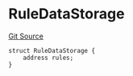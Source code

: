 # RuleDataStorage
[Git Source](https://github.com/thrackle-io/tron/blob/effe36d0b962730eb7c7e200cfcfde3ca3773db8/src/protocol/economic/ruleProcessor/RuleProcessorDiamondLib.sol)


```solidity
struct RuleDataStorage {
    address rules;
}
```

